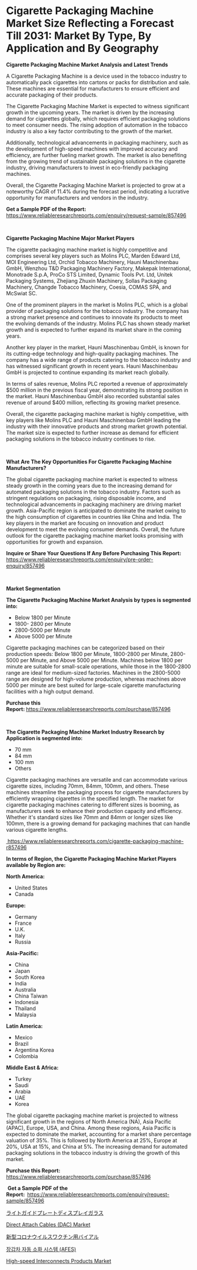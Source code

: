 <p><h1>Cigarette Packaging Machine Market Size Reflecting a Forecast Till 2031: Market By Type, By Application and By Geography</h1></p><p><strong>Cigarette Packaging Machine Market Analysis and Latest Trends</strong></p>
<p><p>A Cigarette Packaging Machine is a device used in the tobacco industry to automatically pack cigarettes into cartons or packs for distribution and sale. These machines are essential for manufacturers to ensure efficient and accurate packaging of their products.</p><p>The Cigarette Packaging Machine Market is expected to witness significant growth in the upcoming years. The market is driven by the increasing demand for cigarettes globally, which requires efficient packaging solutions to meet consumer needs. The rising adoption of automation in the tobacco industry is also a key factor contributing to the growth of the market.</p><p>Additionally, technological advancements in packaging machinery, such as the development of high-speed machines with improved accuracy and efficiency, are further fueling market growth. The market is also benefiting from the growing trend of sustainable packaging solutions in the cigarette industry, driving manufacturers to invest in eco-friendly packaging machines.</p><p>Overall, the Cigarette Packaging Machine Market is projected to grow at a noteworthy CAGR of 11.4% during the forecast period, indicating a lucrative opportunity for manufacturers and vendors in the industry.</p></p>
<p><strong>Get a Sample PDF of the Report:&nbsp;</strong> <a href="https://www.reliableresearchreports.com/enquiry/request-sample/857496">https://www.reliableresearchreports.com/enquiry/request-sample/857496</a></p>
<p>&nbsp;</p>
<p><strong>Cigarette Packaging Machine Major Market Players</strong></p>
<p><p>The cigarette packaging machine market is highly competitive and comprises several key players such as Molins PLC, Marden Edward Ltd, MOI Engineering Ltd, Orchid Tobacco Machinery, Hauni Maschinenbau GmbH, Wenzhou T&D Packaging Machinery Factory, Makepak International, Monotrade S.p.A, ProCo STS Limited, Dynamic Tools Pvt. Ltd, Unitek Packaging Systems, Zhejiang Zhuxin Machinery, Sollas Packaging Machinery, Changde Tobacco Machinery, Coesia, COMAS SPA, and McSwiat SC.</p><p>One of the prominent players in the market is Molins PLC, which is a global provider of packaging solutions for the tobacco industry. The company has a strong market presence and continues to innovate its products to meet the evolving demands of the industry. Molins PLC has shown steady market growth and is expected to further expand its market share in the coming years.</p><p>Another key player in the market, Hauni Maschinenbau GmbH, is known for its cutting-edge technology and high-quality packaging machines. The company has a wide range of products catering to the tobacco industry and has witnessed significant growth in recent years. Hauni Maschinenbau GmbH is projected to continue expanding its market reach globally.</p><p>In terms of sales revenue, Molins PLC reported a revenue of approximately $500 million in the previous fiscal year, demonstrating its strong position in the market. Hauni Maschinenbau GmbH also recorded substantial sales revenue of around $400 million, reflecting its growing market presence.</p><p>Overall, the cigarette packaging machine market is highly competitive, with key players like Molins PLC and Hauni Maschinenbau GmbH leading the industry with their innovative products and strong market growth potential. The market size is expected to further increase as demand for efficient packaging solutions in the tobacco industry continues to rise.</p></p>
<p>&nbsp;</p>
<p><strong>What Are The Key Opportunities For Cigarette Packaging Machine Manufacturers?</strong></p>
<p><p>The global cigarette packaging machine market is expected to witness steady growth in the coming years due to the increasing demand for automated packaging solutions in the tobacco industry. Factors such as stringent regulations on packaging, rising disposable income, and technological advancements in packaging machinery are driving market growth. Asia-Pacific region is anticipated to dominate the market owing to the high consumption of cigarettes in countries like China and India. The key players in the market are focusing on innovation and product development to meet the evolving consumer demands. Overall, the future outlook for the cigarette packaging machine market looks promising with opportunities for growth and expansion.</p></p>
<p><strong>Inquire or Share Your Questions If Any Before Purchasing This Report:</strong> <a href="https://www.reliableresearchreports.com/enquiry/pre-order-enquiry/857496">https://www.reliableresearchreports.com/enquiry/pre-order-enquiry/857496</a></p>
<p>&nbsp;</p>
<p><strong>Market Segmentation</strong></p>
<p><strong>The Cigarette Packaging Machine Market Analysis by types is segmented into:</strong></p>
<p><ul><li>Below 1800 per Minute</li><li>1800- 2800 per Minute</li><li>2800-5000 per Minute</li><li>Above 5000 per Minute</li></ul></p>
<p><p>Cigarette packaging machines can be categorized based on their production speeds: Below 1800 per Minute, 1800-2800 per Minute, 2800-5000 per Minute, and Above 5000 per Minute. Machines below 1800 per minute are suitable for small-scale operations, while those in the 1800-2800 range are ideal for medium-sized factories. Machines in the 2800-5000 range are designed for high-volume production, whereas machines above 5000 per minute are best suited for large-scale cigarette manufacturing facilities with a high output demand.</p></p>
<p><strong>Purchase this Report:&nbsp;</strong><a href="https://www.reliableresearchreports.com/purchase/857496">https://www.reliableresearchreports.com/purchase/857496</a></p>
<p>&nbsp;</p>
<p><strong>The Cigarette Packaging Machine Market Industry Research by Application is segmented into:</strong></p>
<p><ul><li>70 mm</li><li>84 mm</li><li>100 mm</li><li>Others</li></ul></p>
<p><p>Cigarette packaging machines are versatile and can accommodate various cigarette sizes, including 70mm, 84mm, 100mm, and others. These machines streamline the packaging process for cigarette manufacturers by efficiently wrapping cigarettes in the specified length. The market for cigarette packaging machines catering to different sizes is booming, as manufacturers seek to enhance their production capacity and efficiency. Whether it's standard sizes like 70mm and 84mm or longer sizes like 100mm, there is a growing demand for packaging machines that can handle various cigarette lengths.</p></p>
<p><a href="https://www.reliableresearchreports.com/cigarette-packaging-machine-r857496">&nbsp;https://www.reliableresearchreports.com/cigarette-packaging-machine-r857496</a></p>
<p><strong>In terms of Region, the Cigarette Packaging Machine Market Players available by Region are:</strong></p>
<p>
    <p> <strong> North America: </strong>
        <ul>
            <li>United States</li>
            <li>Canada</li>
        </ul>
        </p> 
    <p> <strong> Europe: </strong>
        <ul>
            <li>Germany</li>
            <li>France</li>
            <li>U.K.</li>
            <li>Italy</li>
            <li>Russia</li>
        </ul>
        </p> 
    <p> <strong> Asia-Pacific: </strong>
        <ul>
            <li>China</li>
            <li>Japan</li>
            <li>South Korea</li>
            <li>India</li>
            <li>Australia</li>
            <li>China Taiwan</li>
            <li>Indonesia</li>
            <li>Thailand</li>
            <li>Malaysia</li>
        </ul>
        </p> 
    <p> <strong> Latin America: </strong>
        <ul>
            <li>Mexico</li>
            <li>Brazil</li>
            <li>Argentina Korea</li>
            <li>Colombia</li>
        </ul>
        </p> 
    <p> <strong> Middle East & Africa: </strong>
        <ul>
            <li>Turkey</li>
            <li>Saudi</li>
            <li>Arabia</li>
            <li>UAE</li>
            <li>Korea</li>
        </ul>
    </p>
    </p>
<p><p>The global cigarette packaging machine market is projected to witness significant growth in the regions of North America (NA), Asia Pacific (APAC), Europe, USA, and China. Among these regions, Asia Pacific is expected to dominate the market, accounting for a market share percentage valuation of 35%. This is followed by North America at 25%, Europe at 20%, USA at 15%, and China at 5%. The increasing demand for automated packaging solutions in the tobacco industry is driving the growth of this market.</p></p>
<p><strong>Purchase this Report: </strong><a href="https://www.reliableresearchreports.com/purchase/857496">https://www.reliableresearchreports.com/purchase/857496</a></p>
<p>&nbsp;<strong>Get a Sample PDF of the Report:&nbsp;&nbsp;</strong><a href="https://www.reliableresearchreports.com/enquiry/request-sample/857496">https://www.reliableresearchreports.com/enquiry/request-sample/857496</a></p>
<p><strong></strong></p>
<p><p><a href="https://github.com/JessKilback/Market-Research-Report-List-1/blob/main/4967070154853.md">ライトガイドプレートディスプレイガラス</a></p><p><a href="https://github.com/cameroneffertz/Market-Research-Report-List-1/blob/main/direct-attach-cables-dac-market.md">Direct Attach Cables (DAC) Market</a></p><p><a href="https://github.com/xemfu2379520/Market-Research-Report-List-2/blob/main/5053379154854.md">新型コロナウイルスワクチン用バイアル</a></p><p><a href="https://github.com/sammyUltyylrich9067856/Market-Research-Report-List-2/blob/main/6477443165504.md">장갑차 자동 소화 시스템 (AFES)</a></p><p><a href="https://github.com/shahriarnajimjoy333/Market-Research-Report-List-1/blob/main/high-speed-interconnects-products-market.md">High-speed Interconnects Products Market</a></p></p>